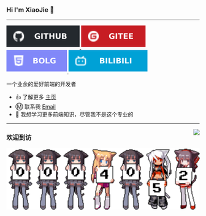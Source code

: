 ### Hi I'm XiaoJie 👋

---

<a href="https://github.com/jiege6919" target="_blank">
  <img src="./1.svg" alt=github style="margin-bottom: 5px;" />
</a>
<a href="https://gitee.com/xiaojie4348" target="_blank">
  <img src="2.svg" alt=gitee style="margin-bottom: 5px;" />
</a>
<a href="https://www.yangjie.site/record" target="_blank">
 <img src="3.svg" alt=blog style="margin-bottom: 5px;" />
</a>
<a href="https://space.bilibili.com/646325099" target="_blank">
 <img src="./4.svg" alt=bilibili style="margin-bottom: 5px;" />
</a>



一个业余的爱好前端的开发者

- 👍 了解更多 [主页](https://www.yangjie.site/)
- Ⓜ️ 联系我 [Email](mailto:ok@yangjie.site)
- 🌱 我想学习更多前端知识，尽管我不是这个专业的

---
<div align="center">
        <img align="right" src="https://github-readme-stats.vercel.app/api?username=jiege6919&show_icons=true&count_private=true&hide=prs&theme=material-palenight&hide_border=true"/>
      </div>
      

### 欢迎到访

<img src="./5.svg" alt="Maluns" />
